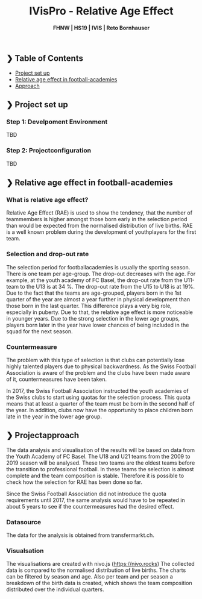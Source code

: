 <h1 align="center">IVisPro - Relative Age Effect</h1>


<p align="center">
  <b>FHNW | HS19 | IVIS | Reto Bornhauser</b></br>
</p>

<br />



## ❯ Table of Contents

- [Project set up](#-set-up)
- [Relative age effect in football-academies](#-relative-age-effect-in-football-academies)
- [Approach](#-approach)

## ❯ Project set up

### Step 1: Develpoment Environment

TBD

### Step 2: Projectconfiguration

TBD

## ❯ Relative age effect in football-academies 

### What is relative age effect? 

Relative Age Effect (RAE) is used to show the tendency, that the number of teammembers is higher amongst those born early in the selection period than would be expected from the normalised distribution of live births. 
RAE is a well known problem during the development of youthplayers for the first team. 

### Selection and drop-out rate

The selection period for footballacademies is usually the sporting season. There is one team per age-group. 
The drop-out decreases with the age. For example, at the youth academy of FC Basel, the drop-out rate from the U11-team to the U13 is at 34 %. The drop-out rate from the U15 to U18 is at 19%.
Due to the fact that the teams are age-grouped, players born in the 1st quarter of the year are almost a year further in physical development than those born in the last quarter. This difference plays a very big role, especially in puberty. Due to that, the relative age effect is more noticeable in younger years. 
Due to the strong selection in the lower age groups, players born later in the year have lower chances of being included in the squad for the next season.

### Countermeasure

The problem with this type of selection is that clubs can potentially lose highly talented players due to physical backwardness. As the Swiss Football Association is aware of the problem and the clubs have been made aware of it, countermeasures have been taken. 

In 2017, the Swiss Football Association instructed the youth academies of the Swiss clubs to start using quotas for the selection process. This quota means that at least a quarter of the team must be born in the second half of the year. In addition, clubs now have the opportunity to place children born late in the year in the lower age group.

## ❯ Projectapproach

The data analysis and visualisation of the results will be based on data from the Youth Academy of FC Basel. The U18 and U21 teams from the 2009 to 2019 season will be analysed. These two teams are the oldest teams before the transition to professional football. In these teams the selection is almost complete and the team composition is stable. Therefore it is possible to check how the selection for RAE has been done so far.

Since the Swiss Football Association did not introduce the quota requirements until 2017, the same analysis would have to be repeated in about 5 years to see if the countermeasures had the desired effect.

### Datasource

The data for the analysis is obtained from transfermarkt.ch.

### Visualsation

The visualisations are created with nivo.js (https://nivo.rocks)
The collected data is compared to the normalised distribution of live births. The charts can be filtered by season and age.
Also per team and per season a breakdown of the birth data is created, which shows the team composition distributed over the individual quarters.




